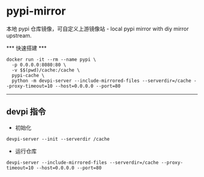 # pypi-mirror
本地 pypi 仓库镜像，可自定义上游镜像站 - local pypi mirror with diy mirror upstream.

*** 快速搭建 ***

```
docker run -it --rm --name pypi \
  -p 0.0.0.0:8080:80 \
  -v $$(pwd)/cache:/cache \
  pypi-cache \
  python -m devpi-server --include-mirrored-files --serverdir=/cache --proxy-timeout=10 --host=0.0.0.0 --port=80
```

---

## devpi 指令

+ 初始化

`devpi-server --init --serverdir /cache`

+ 运行仓库

`devpi-server --include-mirrored-files --serverdir=/cache --proxy-timeout=10 --host=0.0.0.0 --port=80`
